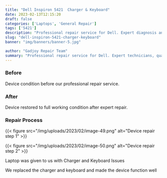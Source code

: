 ```yaml
---
title: "Dell Inspiron 5421  Charger & Keyboard"
date: 2023-02-13T12:15:20
draft: false
categories: ['Laptops', 'General Repair']
tags: ['5421']
description: "Professional repair service for Dell. Expert diagnosis and quality repairs in Bangalore."
slug: "dell-inspiron-5421-charger-keyboard"
banner: "img/banners/banner-5.jpg"

author: "Gadjoy Repair Team"
summary: "Professional repair service for Dell. Expert technicians, quality parts, warranty included."
---
```



### Before

Device condition before our professional repair service.

### After

Device restored to full working condition after expert repair.

### Repair Process

{{< figure src="/img/uploads/2023/02/image-49.png" alt="Device repair step 1" >}}

{{< figure src="/img/uploads/2023/02/image-50.png" alt="Device repair step 2" >}}


Laptop was given to us with Charger and Keyboard Issues

We replaced the charger and keyboard and made the device function well